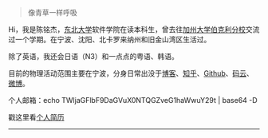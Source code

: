 > 像青草一样呼吸

Hi，我是陈铭杰，[东北大学](http://www.neu.edu.cn/)软件学院在读本科生，曾去往[加州大学伯克利分校](https://www.berkeley.edu/)交流过一个学期。在宁波、沈阳、北卡罗来纳州和旧金山湾区生活过。

除了英语，我还会日语（N3）和一点点的粤语、韩语。

目前的物理活动范围主要在宁波，分身日常出没于[博客](https://MessiahChen.github.io)、[知乎](https://www.zhihu.com/people/MichaelChen1999)、[Github](https://github.com/MessiahChen)、[码云](https://gitee.com/michaelchen1999)、[微博](https://weibo.com/MichaelChen1999)。

个人邮箱：echo TWljaGFlbF9DaGVuX0NTQGZveG1haWwuY29t \| base64 -D

戳这里看[个人简历](https://pdf.maitube.com/pdf/?e=agyzrNTZd28I6a)

---
<!--
##### [我的编程语言可视化 (WIP 🚧)](https://huangxuan.me/2020/05/05/pl-chart/)

这个图表可视化了我对于各种编程语言的使用经历、兴趣，还附带了一些评语和解释等等。 啊我知道对比编程语言是一件很有争议的事情……自娱自乐一下！不要太较真哦 ;)



##### 演讲与分享

- [Upgrading to Progressive Web Apps][9] · [JSConf CN 上海 2017](http://2017.jsconf.cn/)
- Building Progressive Web Apps · [CSDI 广州 2017](http://www.csdisummit.com/)
- The State of Progressive Web App · GDG IO Redux 北京 2017
- 炒冷饭 · PWA 到底是个什么玩意？· Baidu HQ 北京 2017
- [Service Worker 101][5] · GDG DevFest 北京 2016
- [Progressive Web App，复兴序章][4] · [QCon 上海 2016](http://2016.qconshanghai.com/presentation/3111)
- Progressive Web App 之我见 · GDG IO Redux 北京 2016
- [CSS Still Sucks 2015][2] · 2015
- [JavaScript 模块化七日谈][1] · 2015

[1]: //huangxuan.me/2015/07/09/js-module-7day/
[2]: //huangxuan.me/2015/12/28/css-sucks-2015/
[3]: //huangxuan.me/2016/06/05/pwa-in-my-pov/
[4]: //huangxuan.me/2016/10/20/pwa-qcon2016/
[5]: //huangxuan.me/2016/11/20/sw-101-gdgdf/
[6]: https://yanshuo.io/assets/player/?deck=58ac8598b123db0067292f92 "PWA Rehashing"
[7]: https://yanshuo.io/assets/player/?deck=593ad6fbfe88c2006a0a0d6d "The State of PWA"
[8]: https://yanshuo.io/assets/player/?deck=594d673d570c357d0698a950 "Building PWA"
[9]: //huangxuan.me/jsconfcn2017/
-->
